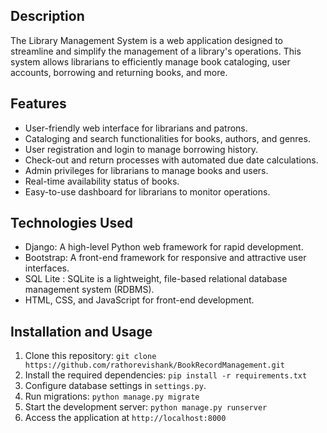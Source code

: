 ## Description

The Library Management System is a web application designed to streamline and simplify the management of a library's operations. This system allows librarians to efficiently manage book cataloging, user accounts, borrowing and returning books, and more.

## Features

- User-friendly web interface for librarians and patrons.
- Cataloging and search functionalities for books, authors, and genres.
- User registration and login to manage borrowing history.
- Check-out and return processes with automated due date calculations.
- Admin privileges for librarians to manage books and users.
- Real-time availability status of books.
- Easy-to-use dashboard for librarians to monitor operations.

## Technologies Used

- Django: A high-level Python web framework for rapid development.
- Bootstrap: A front-end framework for responsive and attractive user interfaces.
- SQL Lite : SQLite is a lightweight, file-based relational database management system (RDBMS).
- HTML, CSS, and JavaScript for front-end development.

## Installation and Usage

1. Clone this repository: `git clone https://github.com/rathorevishank/BookRecordManagement.git`
2. Install the required dependencies: `pip install -r requirements.txt`
3. Configure database settings in `settings.py`.
4. Run migrations: `python manage.py migrate`
5. Start the development server: `python manage.py runserver`
6. Access the application at `http://localhost:8000`
